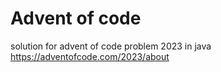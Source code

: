 # Advent of code
solution for advent of code problem 2023 in java
https://adventofcode.com/2023/about

